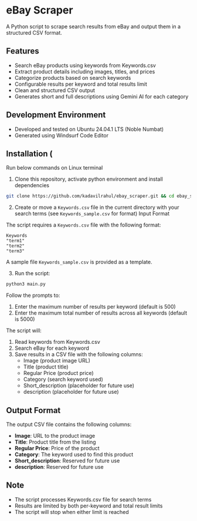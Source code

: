 # eBay Scraper

A Python script to scrape search results from eBay and output them in a structured CSV format.

## Features
- Search eBay products using keywords from Keywords.csv
- Extract product details including images, titles, and prices
- Categorize products based on search keywords
- Configurable results per keyword and total results limit
- Clean and structured CSV output
- Generates short and full descriptions using Gemini AI for each category

## Development Environment
- Developed and tested on Ubuntu 24.04.1 LTS (Noble Numbat)
- Generated using Windsurf Code Editor

## Installation (
Run below commands on Linux terminal

1. Clone this repository, activate python environment and install dependencies

```bash
git clone https://github.com/kadavilrahul/ebay_scraper.git && cd ebay_scraper && python3 -m venv venv && source venv/bin/activate && pip install -r requirements.txt
```
2. Create or move a `Keywords.csv` file in the current directory with your search terms (see `Keywords_sample.csv` for format)
Input Format

The script requires a `Keywords.csv` file with the following format:
```csv
Keywords
"term1"
"term2"
"term3"
```
A sample file `Keywords_sample.csv` is provided as a template.

3. Run the script:
```bash
python3 main.py
```

Follow the prompts to:
1. Enter the maximum number of results per keyword (default is 500)
2. Enter the maximum total number of results across all keywords (default is 5000)

The script will:
1. Read keywords from Keywords.csv
2. Search eBay for each keyword
3. Save results in a CSV file with the following columns:
   - Image (product image URL)
   - Title (product title)
   - Regular Price (product price)
   - Category (search keyword used)
   - Short_description (placeholder for future use)
   - description (placeholder for future use)

## Output Format

The output CSV file contains the following columns:
- **Image**: URL to the product image
- **Title**: Product title from the listing
- **Regular Price**: Price of the product
- **Category**: The keyword used to find this product
- **Short_description**: Reserved for future use
- **description**: Reserved for future use

## Note
- The script processes Keywords.csv file for search terms
- Results are limited by both per-keyword and total result limits
- The script will stop when either limit is reached
